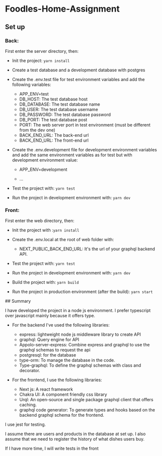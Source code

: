 # Foodles-Home-Assignment

## Set up

### Back:

First enter the server directory, then:

- Init the project: `yarn install`

- Create a test database and a development database with postgres

- Create the .env.test file for test environment variables and add the following variables:

  - APP_ENV=test
  - DB_HOST: The test database host
  - DB_DATABASE: The test database name
  - DB_USER: The test database username
  - DB_PASSWORD: The test database password
  - DB_PORT: The test database post
  - PORT: The web server port in test environment (must be different from the dev one)
  - BACK_END_URL: The back-end url
  - BACK_END_URL: The front-end url

- Create the .env.development file for development environment variables and add the same environment variables as for test but with development environment value:

  - APP_ENV=development

  - ...

- Test the project with: `yarn test`

- Run the project in development environment with: `yarn dev`

### Front:

First enter the web directory, then:

- Init the project with :`yarn install`

- Create the .env.local at the root of web folder with:

  - NEXT_PUBLIC_BACK_END_URL: It's the url of your graphql backend API.

- Test the project with: `yarn test`

- Run the project in development environment with: `yarn dev`

- Build the project with: `yarn build`

- Run the project in production environment (after the build): `yarn start`


## Summary

I have developed the project in a node js environment. I prefer typescript over javascript mainly because it offers type.

- For the backend I've used the following libraries:

  - express: lightweight node js middleware library to create API
  - graphql: Query engine for API
  - Appolo-server-express: Combine express and graphql to use the graphql schemas to request the api
  - postgresql: for the database
  - type-orm: To manage the database in the code.
  - Type-graphql: To define the graphql schemas with class and decorator.

- For the frontend, I use the following libraries:
  - Next js: A react framework
  - Chakra UI: A component friendly css library
  - Urql: An open-source and single package graphql client that offers caching.
  - graphql code generator: To generate types and hooks based on the backend graphql schema for the frontend.

I use jest for testing.

I assume there are users and products in the database at set up.
I also assume that we need to register the history of what dishes users buy.

If I have more time, I will write tests in the front
